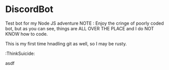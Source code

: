 # DiscordBot
Test bot for my Node JS adventure
NOTE :
Enjoy the cringe of poorly coded bot, but as you can see, things are ALL OVER THE PLACE and I do NOT KNOW how to code.

This is my first time hnadling git as well, so I may be rusty.

:ThinkSuicide:


asdf
